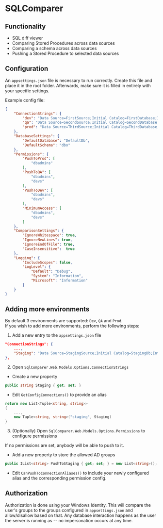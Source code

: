 # SQLComparer

## Functionality

 * SQL diff viewer
 * Comparing Stored Procedures across data sources
 * Comparing a schema across data sources
 * Pushing a Stored Procedure to selected data sources

## Configuration

An `appsettings.json` file is necessary to run correctly. Create this file and place it in the root folder. 
Afterwards, make sure it is filled in entirely with your specific settings.

Example config file:

```json
{
    "ConnectionStrings": {
        "dev": "Data Source=FirstSource;Initial Catalog=FirstDatabase;Integrated Security=true",
        "qa": "Data Source=SecondSource;Initial Catalog=SecondDatabase;Integrated Security=true",
        "prod": "Data Source=ThirdSource;Initial Catalog=ThirdDatabase;Integrated Security=true"
    },
    "DatabaseSettings": {
        "DefaultDatabase": "DefaultDb",
        "DefaultSchema": "dbo"
    },
    "Permissions": {
        "PushToProd": [
            "dbadmins"
        ],
        "PushToQA": [
            "dbadmins",
            "devs"
        ],
        "PushToDev": [
            "dbadmins",
            "devs"
        ],
        "MinimumAccess": [
            "dbadmins",
            "devs"
        ]
    },
    "ComparisonSettings": {
        "IgnoreWhitespace": true,
        "IgnoreNewLines": true,
        "IgnoreEndOfFile": true,
        "CaseInsensitive":  true  
    },
    "Logging": {
        "IncludeScopes": false,
        "LogLevel": {
            "Default": "Debug",
            "System": "Information",
            "Microsoft": "Information"
        }
    }
}

```


## Adding more environments
By default 3 environments are supported: `Dev`, `QA` and `Prod`.  
If you wish to add more environments, perform the following steps:

1. Add a new entry to the `appsettings.json` file

```json
"ConnectionStrings": {
    ...,
    "Staging": "Data Source=StagingSource;Initial Catalog=StagingDb;Integrated Security=true"
},
```

2. Open `SqlComparer.Web.Models.Options.ConnectionStrings`

* Create a new property

 ```csharp
public string Staging { get; set; }
 ```

* Edit `GetConfigConnections()` to provide an alias

```csharp
return new List<Tuple<string, string>>
{
    ...,
    new Tuple<string, string>("staging", Staging)
}
```

3. (Optionally) Open `SqlComparer.Web.Models.Options.Permissions` to configure permissions

If no permissions are set, anybody will be able to push to it.

* Add a new property to store the allowed AD groups

```csharp
public IList<string> PushToStaging { get; set; } = new List<string>();
```

* Edit `CanPushToConnectionAliases()` to include your newly configured alias and the corresponding permission config.


## Authorization

Authorization is done using your Windows Identity. This will compare the user's groups to the groups configured in `appsettings.json` and allow/disallow based on that. Any database interaction happens as the user the server is running as -- no impersonation occurs at any time.
